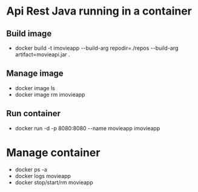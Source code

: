 # Api Rest Java running in a container 

## Build image
- docker build -t imovieapp --build-arg repodir=./repos  --build-arg artifact=movieapi.jar .

## Manage image
- docker image ls
- docker image rm imovieapp

## Run container
- docker run -d -p 8080:8080 --name movieapp imovieapp

# Manage container
- docker ps -a
- docker logs movieapp
- docker stop/start/rm movieapp
